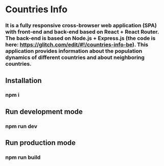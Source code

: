 # Countries Info

### **It is a fully responsive cross-browser web application (SPA) with front-end and back-end based on React + React Router. The back-end is based on Node.js + Express.js (the code is here: https://glitch.com/edit/#!/countries-info-be). This application provides information about the population dynamics of different countries and about neighboring countries.**

## Installation

### npm i

## Run development mode

### npm run dev

## Run production mode

### npm run build
